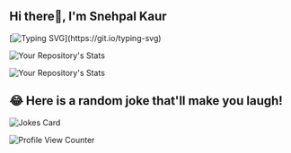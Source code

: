 ## Hi there👋, I'm Snehpal Kaur


[![Typing SVG](https://readme-typing-svg.demolab.com?font=Outfit&pause=1000&color=2AF743&background=FFF5B800&width=435&lines=I+am+currently+expanding+my+knowledge%F0%9F%98%8A;Stay+tuned!)](https://git.io/typing-svg)

![Your Repository's Stats](https://github-readme-stats.vercel.app/api?username=snehpalkaur&show_icons=true)

![Your Repository's Stats](https://github-readme-stats.vercel.app/api/top-langs/?username=snehpalkaur&theme=blue-green)

<!--![GitHub Contributors Image](https://contrib.rocks/image?repo=terraform-beginner-bootcamp-2023)-->

## 😂 Here is a random joke that'll make you laugh!
![Jokes Card](https://readme-jokes.vercel.app/api)

![Profile View Counter](https://komarev.com/ghpvc/?username=snehpalkaur)


<!--- ![Hits](https://hitcounter.pythonanywhere.com/count/tag.svg?url = snehpalkaur/terraform-beginner-bootcamp-2023)-->
